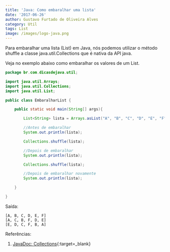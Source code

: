 ```yaml
---
title: 'Java: Como embaralhar uma lista'
date: '2017-06-26'
author: Gustavo Furtado de Oliveira Alves
category: Util
tags: List
image: /images/logo-java.png
---
```


Para embaralhar uma lista (List) em Java, 
nós podemos utilizar o método shuffle a classe java.util.Collections
que é nativa da API java.

Veja no exemplo abaixo como embaralhar os valores de um List.

```java
package br.com.dicasdejava.util;

import java.util.Arrays;
import java.util.Collections;
import java.util.List;

public class EmbaralharList {

	public static void main(String[] args){

		List<String> lista = Arrays.asList("A", "B", "C", "D", "E", "F");

		//Antes de embaralhar
		System.out.println(lista);

		Collections.shuffle(lista);

		//Depois de embaralhar
		System.out.println(lista);

		Collections.shuffle(lista);

		//Depois de embaralhar novamente
		System.out.println(lista);

	}

}
```

Saída:

```
[A, B, C, D, E, F]
[A, C, B, F, D, E]
[E, D, C, F, B, A]
```

Referências:

1. [JavaDoc: Collections](https://docs.oracle.com/javase/8/docs/api/java/util/Collections.html){:target=\_blank}
